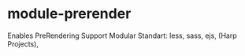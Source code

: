 # module-prerender
Enables PreRendering Support Modular Standart: less, sass, ejs, (Harp Projects), 
